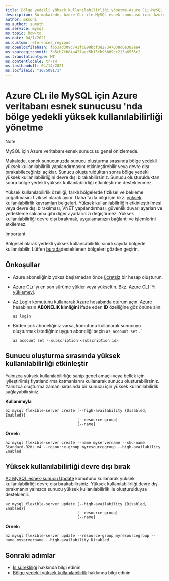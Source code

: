 ```yaml
---
title: Bölge yedekli yüksek kullanılabilirliği yönetme-Azure CLı-MySQL için Azure veritabanı esnek sunucu
description: Bu makalede, Azure CLı ile MySQL esnek sunucusu için Azure veritabanı 'nda bölge yedekli yüksek kullanılabilirliğinin nasıl yapılandırılacağı açıklanır.
author: mksuni
ms.author: sumuth
ms.service: mysql
ms.topic: how-to
ms.date: 04/1/2021
ms.custom: references_regions
ms.openlocfilehash: fb53ad309c741fc898bcf3e27347038c0e382ea4
ms.sourcegitcommit: 3b5cb7fb84a427aee5b15fb96b89ec213a6536c2
ms.translationtype: MT
ms.contentlocale: tr-TR
ms.lasthandoff: 04/14/2021
ms.locfileid: "107509171"
---
```

# <a name="manage-zone-redundant-high-availability-in-azure-database-for-mysql-flexible-server-with-azure-cli"></a>Azure CLı ile MySQL için Azure veritabanı esnek sunucusu 'nda bölge yedekli yüksek kullanılabilirliği yönetme

> [!NOTE]
> MySQL için Azure veritabanı esnek sunucusu genel önizlemede. 

Makalede, esnek sunucunuzda sunucu oluşturma sırasında bölge yedekli yüksek kullanılabilirlik yapılandırmasını etkinleştirebilir veya devre dışı bırakabileceğinizi açıklar. Sunucu oluşturulduktan sonra bölge yedekli yüksek kullanılabilirliğini devre dışı bırakabilirsiniz. Sunucu oluşturulduktan sonra bölge yedekli yüksek kullanılabilirliği etkinleştirme desteklenmez.

Yüksek kullanılabilirlik özelliği, farklı bölgelerde fiziksel ve bekleme çoğaltmasını fiziksel olarak ayırır. Daha fazla bilgi için bkz. [yüksek kullanılabilirlik kavramları belgeleri](./concepts/../concepts-high-availability.md). Yüksek kullanılabilirliğin etkinleştirilmesi veya devre dışı bırakılması, VNET yapılandırması, güvenlik duvarı ayarları ve yedekleme saklama gibi diğer ayarlarınızı değiştirmez. Yüksek kullanılabilirliği devre dışı bırakmak, uygulamanızın bağlantı ve işlemlerini etkilemez.

> [!IMPORTANT]
> Bölgesel olarak yedekli yüksek kullanılabilirlik, sınırlı sayıda bölgede kullanılabilir. Lütfen [burada](https://docs.microsoft.com/azure/mysql/flexible-server/overview#azure-regions)desteklenen bölgeleri gözden geçirin. 

## <a name="prerequisites"></a>Önkoşullar
- Azure aboneliğiniz yoksa başlamadan önce [ücretsiz](https://azure.microsoft.com/free/) bir hesap oluşturun.
- Azure CLı 'yı en son sürüme yükler veya yükseltin. Bkz. [Azure CLI 'Yi yüklemeyi](/cli/azure/install-azure-cli).
-  [Az Login](/cli/azure/reference-index#az-login) komutunu kullanarak Azure hesabında oturum açın. Azure hesabınızın **ABONELIK kimliğini** ifade eden **ID** özelliğine göz önüne alın.

    ```azurecli-interactive
    az login
    ````

- Birden çok aboneliğiniz varsa, komutunu kullanarak sunucuyu oluşturmak istediğiniz uygun aboneliği seçin ```az account set``` .
`
    ```azurecli
    az account set --subscription <subscription id>
    ```

## <a name="enable-high-availability-during-server-creation"></a>Sunucu oluşturma sırasında yüksek kullanılabilirliği etkinleştir
Yalnızca yüksek kullanılabilirliğe sahip genel amaçlı veya bellek için iyileştirilmiş fiyatlandırma katmanlarını kullanarak sunucu oluşturabilirsiniz. Yalnızca oluşturma zamanı sırasında bir sunucu için yüksek kullanılabilirlik sağlayabilirsiniz.

**Kullanımıyla**

```azurecli
az mysql flexible-server create [--high-availability {Disabled, Enabled}]
                                [--resource-group]
                                [--name]
```

**Örnek:**
```azurecli
az mysql flexible-server create --name myservername --sku-name Standard-D2ds_v4 --resource-group myresourcegroup --high-availability Enabled
```

## <a name="disable-high-availability"></a>Yüksek kullanılabilirliği devre dışı bırak

[Az MySQL esnek-sunucu Update](/cli/azure/mysql/flexible-server#az_mysql_flexible_server_update) komutunu kullanarak yüksek kullanılabilirliği devre dışı bırakabilirsiniz. Yüksek kullanılabilirliği devre dışı bırakmanın yalnızca sunucu yüksek kullanılabilirlik ile oluşturulduysa desteklenir. 

```azurecli
az mysql flexible-server update [--high-availability {Disabled, Enabled}]
                                [--resource-group]
                                [--name]
```

**Örnek:**
```azurecli
az mysql flexible-server update --resource-group myresourcegroup --name myservername --high-availability Disabled
```


## <a name="next-steps"></a>Sonraki adımlar

-   [İş sürekliliği](./concepts-business-continuity.md) hakkında bilgi edinin
-   [Bölge yedekli yüksek kullanılabilirlik](./concepts-high-availability.md) hakkında bilgi edinin

